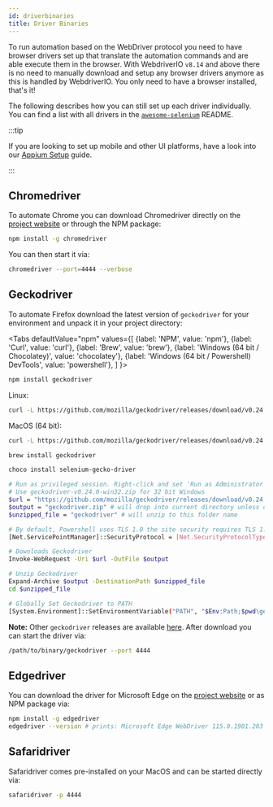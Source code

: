 ```yaml
---
id: driverbinaries
title: Driver Binaries
---
```


To run automation based on the WebDriver protocol you need to have browser drivers set up that translate the automation commands and are able execute them in the browser. With WebdriverIO `v8.14` and above there is no need to manually download and setup any browser drivers anymore as this is handled by WebdriverIO. You only need to have a browser installed, that's it!

The following describes how you can still set up each driver individually. You can find a list with all drivers in the [`awesome-selenium`](https://github.com/christian-bromann/awesome-selenium#driver) README.

:::tip

If you are looking to set up mobile and other UI platforms, have a look into our [Appium Setup](appium) guide.

:::

## Chromedriver

To automate Chrome you can download Chromedriver directly on the [project website](https://developer.microsoft.com/fr-fr/microsoft-edge/tools/webdriver) or through the NPM package:

```bash npm2yarn
npm install -g chromedriver
```

You can then start it via:

```sh
chromedriver --port=4444 --verbose
```

## Geckodriver

To automate Firefox download the latest version of `geckodriver` for your environment and unpack it in your project directory:

<Tabs
  defaultValue="npm"
  values={[
    {label: 'NPM', value: 'npm'},
 {label: 'Curl', value: 'curl'},
 {label: 'Brew', value: 'brew'},
 {label: 'Windows (64 bit / Chocolatey)', value: 'chocolatey'},
 {label: 'Windows (64 bit / Powershell) DevTools', value: 'powershell'},
 ]
}>
<TabItem value="curl">
```bash npm2yarn
npm install geckodriver
```
</TabItem>
<TabItem value="curl">

Linux:

```sh
curl -L https://github.com/mozilla/geckodriver/releases/download/v0.24.0/geckodriver-v0.24.0-linux64.tar.gz | tar xz
```

MacOS (64 bit):

```sh
curl -L https://github.com/mozilla/geckodriver/releases/download/v0.24.0/geckodriver-v0.24.0-macos.tar.gz | tar xz
```

</TabItem>
<TabItem value="brew">

```sh
brew install geckodriver
```

</TabItem>
<TabItem value="chocolatey">

```sh
choco install selenium-gecko-driver
```

</TabItem>
<TabItem value="powershell">

```sh
# Run as privileged session. Right-click and set 'Run as Administrator'
# Use geckodriver-v0.24.0-win32.zip for 32 bit Windows
$url = "https://github.com/mozilla/geckodriver/releases/download/v0.24.0/geckodriver-v0.24.0-win64.zip"
$output = "geckodriver.zip" # will drop into current directory unless defined otherwise
$unzipped_file = "geckodriver" # will unzip to this folder name

# By default, Powershell uses TLS 1.0 the site security requires TLS 1.2
[Net.ServicePointManager]::SecurityProtocol = [Net.SecurityProtocolType]::Tls12

# Downloads Geckodriver
Invoke-WebRequest -Uri $url -OutFile $output

# Unzip Geckodriver
Expand-Archive $output -DestinationPath $unzipped_file
cd $unzipped_file

# Globally Set Geckodriver to PATH
[System.Environment]::SetEnvironmentVariable("PATH", "$Env:Path;$pwd\geckodriver.exe", [System.EnvironmentVariableTarget]::Machine)
```

</TabItem>
</Tabs>

**Note:** Other `geckodriver` releases are available [here](https://github.com/mozilla/geckodriver/releases). After download you can start the driver via:

```sh
/path/to/binary/geckodriver --port 4444
```

## Edgedriver

You can download the driver for Microsoft Edge on the [project website](https://developer.microsoft.com/en-us/microsoft-edge/tools/webdriver/) or as NPM package via:

```sh
npm install -g edgedriver
edgedriver --version # prints: Microsoft Edge WebDriver 115.0.1901.203 (a5a2b1779bcfe71f081bc9104cca968d420a89ac)
```

## Safaridriver

Safaridriver comes pre-installed on your MacOS and can be started directly via:

```sh
safaridriver -p 4444
```
